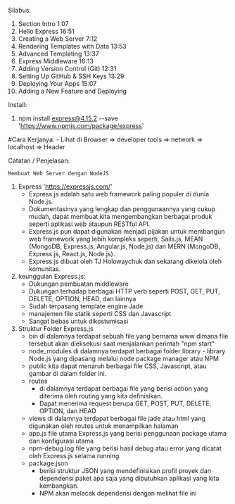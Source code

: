 Silabus:
1. Section Intro 1:07
2. Hello Express 16:51
3. Creating a Web Server 7:12
4. Rendering Templates with Data 13:53
5. Advanced Templating 13:37
6. Express Middleware 16:13
7. Adding Version Control (Git) 12:31
8. Setting Up GitHub & SSH Keys 13:29
9. Deploying Your Apps 15:07
10. Adding a New Feature and Deploying 

Install:
1. npm install express@4.15.2 --save 'https://www.npmjs.com/package/express'

#Cara Kerjanya:
    - Lihat di Browser => developer tools => network => localhost => Header

Catatan / Penjelasan: 

    Membuat Web Server dengan NodeJS

1. Express 'https://expressjs.com/'
    - Express.js adalah satu web framework paling populer di dunia Node.js. 
    - Dokumentasinya yang lengkap dan penggunaannya yang cukup mudah, dapat membuat kita mengembangkan berbagai produk seperti aplikasi web ataupun RESTful API. 
    - Express.js pun dapat digunakan menjadi pijakan untuk membangun web framework yang lebih kompleks seperti, Sails.js, MEAN (MongoDB, Express.js, Angular.js, Node.js) dan MERN (MongoDB, Express.js, React.js, Node.js). 
    - Express.js dibuat oleh TJ Holowaychuk dan sekarang dikelola oleh komunitas.
2. keunggulan Express.js:
    - Dukungan pembuatan middleware
    - Dukungan terhadap berbagai HTTP verb seperti POST, GET, PUT, DELETE, OPTION, HEAD, dan lainnya
    - Sudah terpasang template engine Jade
    - manajemen file statik seperti CSS dan Javascript
    - Sangat bebas untuk dikostumisasi
3. Struktur Folder Express.js
    - bin
        di dalamnya terdapat sebuah file yang bernama www dimana file tersebut akan dieksekusi saat menjalankan perintah "npm start"
    - node_modules
        di dalamnya terdapat berbagai folder library - library Node.js yang dipasang melalui node package manager atau NPM
    - public
        kita dapat menaruh berbagai file CSS, Javascript, atau gambar di dalam folder ini.
    - routes
        - di dalamnya terdapat berbagai file yang berisi action yang diterima oleh routing yang kita definisikan. 
        - Dapat menerima request berupa GET, POST, PUT, DELETE, OPTION, dan HEAD
    - views
        di dalamnya terdapat berbagai file jade atau html yang digunakan oleh routes untuk menampilkan halaman
    - app.js
        file utama Express.js yang berisi penggunaan package utama dan konfigurasi utama
    - npm-debug.log 
        file yang berisi hasil debug atau error yang dicatat oleh Express.js selama running
    - package.json 
        - berisi struktur JSON yang mendefinisikan profil proyek dan dependensi paket apa saja yang dibutuhkan aplikasi yang kita kembangkan. 
        - NPM akan melacak dependensi dengan melihat file ini

